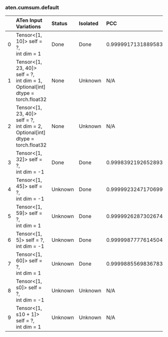 ### aten.cumsum.default
|    | ATen Input Variations                                                                | Status   | Isolated   | PCC                | Host   |
|---:|:-------------------------------------------------------------------------------------|:---------|:-----------|:-------------------|:-------|
|  0 | Tensor<[1, 10]> self = ?,<br>int dim = 1                                             | Done     | Done       | 0.9999917131889583 | 0      |
|  1 | Tensor<[1, 23, 40]> self = ?,<br>int dim = 1,<br>Optional[int] dtype = torch.float32 | None     | Unknown    | N/A                | N/A    |
|  2 | Tensor<[1, 23, 40]> self = ?,<br>int dim = 2,<br>Optional[int] dtype = torch.float32 | None     | Unknown    | N/A                | N/A    |
|  3 | Tensor<[1, 32]> self = ?,<br>int dim = -1                                            | Done     | Done       | 0.9998392192652893 | 0      |
|  4 | Tensor<[1, 45]> self = ?,<br>int dim = -1                                            | Unknown  | Done       | 0.9999923247170699 | 0      |
|  5 | Tensor<[1, 59]> self = ?,<br>int dim = 1                                             | Unknown  | Done       | 0.9999926287302674 | 0      |
|  6 | Tensor<[1, 5]> self = ?,<br>int dim = -1                                             | Unknown  | Done       | 0.9999987777614504 | 0      |
|  7 | Tensor<[1, 60]> self = ?,<br>int dim = 1                                             | Unknown  | Done       | 0.9999885569836783 | 0      |
|  8 | Tensor<[1, s0]> self = ?,<br>int dim = -1                                            | Unknown  | Unknown    | N/A                | N/A    |
|  9 | Tensor<[1, s10 + 1]> self = ?,<br>int dim = 1                                        | Unknown  | Unknown    | N/A                | N/A    |

